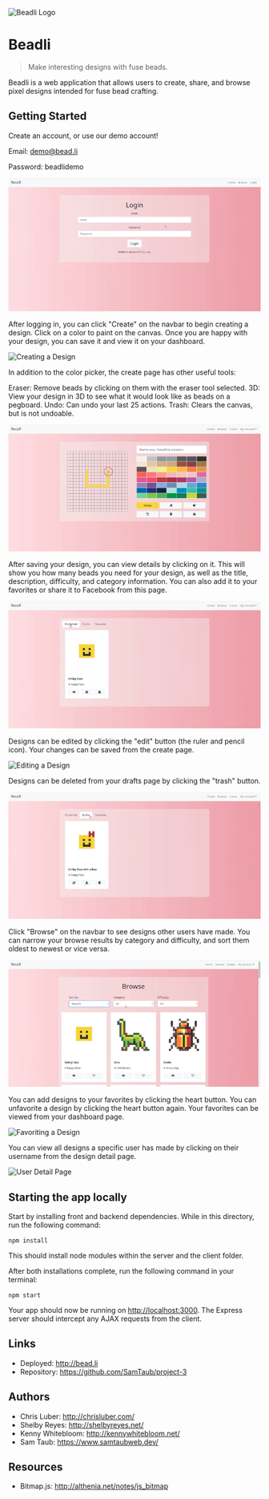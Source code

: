 ![Beadli Logo](/client/public/assets/img/readme/logo.png)

# Beadli
> Make interesting designs with fuse beads.

Beadli is a web application that allows users to create, share, and browse pixel designs intended for fuse bead crafting.

## Getting Started

Create an account, or use our demo account!

Email: demo@bead.li

Password: beadlidemo

![Login Page](/client/public/assets/img/readme/beadlilogin.gif)

After logging in, you can click "Create" on the navbar to begin creating a design. Click on a color to paint on the canvas. Once you are happy with your design, you can save it and view it on your dashboard.

![Creating a Design](/client/public/assets/img/readme/beadlicreate.gif)

In addition to the color picker, the create page has other useful tools:

Eraser: Remove beads by clicking on them with the eraser tool selected.
3D: View your design in 3D to see what it would look like as beads on a pegboard.
Undo: Can undo your last 25 actions.
Trash: Clears the canvas, but is not undoable.

![Create Page Toolbar](/client/public/assets/img/readme/beadlicreatetoolbar.gif)

After saving your design, you can view details by clicking on it. This will show you how many beads you need for your design, as well as the title, description, difficulty, and category information. You can also add it to your favorites or share it to Facebook from this page.

![Design Detail Page](/client/public/assets/img/readme/beadlidesigndetail.gif)

Designs can be edited by clicking the "edit" button (the ruler and pencil icon). Your changes can be saved from the create page.

![Editing a Design](/client/public/assets/img/readme/beadliedit.gif)

Designs can be deleted from your drafts page by clicking the "trash" button.

![Deleting a Design](/client/public/assets/img/readme/beadlitrash.gif)

Click "Browse" on the navbar to see designs other users have made. You can narrow your browse results by category and difficulty, and sort them oldest to newest or vice versa.

![Browse Page](/client/public/assets/img/readme/beadlibrowse.gif)

You can add designs to your favorites by clicking the heart button. You can unfavorite a design by clicking the heart button again. Your favorites can be viewed from your dashboard page.

![Favoriting a Design](/client/public/assets/img/readme/beadlifavoriting.gif)

You can view all designs a specific user has made by clicking on their username from the design detail page.

![User Detail Page](/client/public/assets/img/readme/beadliuserdetail.gif)


## Starting the app locally

Start by installing front and backend dependencies. While in this directory, run the following command:

```
npm install
```

This should install node modules within the server and the client folder.

After both installations complete, run the following command in your terminal:

```
npm start
```

Your app should now be running on <http://localhost:3000>. The Express server should intercept any AJAX requests from the client.

## Links

- Deployed: http://bead.li
- Repository: https://github.com/SamTaub/project-3

## Authors

- Chris Luber: http://chrisluber.com/
- Shelby Reyes: http://shelbyreyes.net/
- Kenny Whitebloom: http://kennywhitebloom.net/
- Sam Taub: https://www.samtaubweb.dev/

## Resources

- Bitmap.js: http://althenia.net/notes/js_bitmap